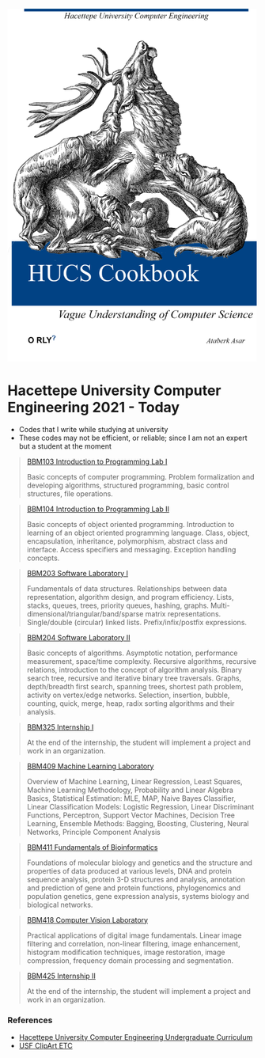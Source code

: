 ![cookbook](cookbook.png)

# Hacettepe University Computer Engineering 2021 - Today

- Codes that I write while studying at university
- These codes may not be efficient, or reliable; since I am not an expert but a student at the moment

> [BBM103 Introduction to Programming Lab I](https://github.com/AtaberkAsar/HUCS-Cookbook/tree/main/BBM103)
>
> Basic concepts of computer programming. Problem formalization and developing algorithms, structured programming, basic control structures, file operations.

> [BBM104 Introduction to Programming Lab II](https://github.com/AtaberkAsar/HUCS-Cookbook/tree/main/BBM104)
>
> Basic concepts of object oriented programming. Introduction to learning of an object oriented programming language. Class, object, encapsulation, inheritance, polymorphism, abstract class and interface. Access specifiers and messaging. Exception handling concepts.

> [BBM203 Software Laboratory I](https://github.com/AtaberkAsar/HUCS-Cookbook/tree/main/BBM203)
>
> Fundamentals of data structures. Relationships between data representation, algorithm design, and program efficiency. Lists, stacks, queues, trees, priority queues, hashing, graphs. Multi-dimensional/triangular/band/sparse matrix representations. Single/double (circular) linked lists. Prefix/infix/postfix expressions.

> [BBM204 Software Laboratory II](https://github.com/AtaberkAsar/HUCS-Cookbook/tree/main/BBM204)
>
> Basic concepts of algorithms. Asymptotic notation, performance measurement, space/time complexity. Recursive algorithms, recursive relations, introduction to the concept of algorithm analysis. Binary search tree, recursive and iterative binary tree traversals. Graphs, depth/breadth first search, spanning trees, shortest path problem, activity on vertex/edge networks. Selection, insertion, bubble, counting, quick, merge, heap, radix sorting algorithms and their analysis.

> [BBM325 Internship I](https://github.com/AtaberkAsar/HUCS-Cookbook/tree/main/BBM325)
>
> At the end of the internship, the student will implement a project and work in an organization.

> [BBM409 Machine Learning Laboratory](https://github.com/AtaberkAsar/HUCS-Cookbook/tree/main/BBM409)
>
> Overview of Machine Learning, Linear Regression, Least Squares, Machine Learning Methodology, Probability and Linear Algebra Basics, Statistical Estimation: MLE, MAP, Naive Bayes Classifier, Linear Classification Models: Logistic Regression, Linear Discriminant Functions, Perceptron, Support Vector Machines, Decision Tree Learning, Ensemble Methods: Bagging, Boosting, Clustering, Neural Networks, Principle Component Analysis

> [BBM411 Fundamentals of Bioinformatics](https://github.com/AtaberkAsar/HUCS-Cookbook/tree/main/BBM411)
>
> Foundations of molecular biology and genetics and the structure and properties of data produced at various levels, DNA and protein sequence analysis, protein 3-D structures and analysis, annotation and prediction of gene and protein functions, phylogenomics and population genetics, gene expression analysis, systems biology and biological networks.

> [BBM418 Computer Vision Laboratory](https://github.com/AtaberkAsar/HUCS-Cookbook/tree/main/BBM418)
>
> Practical applications of digital image fundamentals. Linear image filtering and correlation, non-linear filtering, image enhancement, histogram modification techniques, image restoration, image compression, frequency domain processing and segmentation.

> [BBM425 Internship II](https://github.com/AtaberkAsar/HUCS-Cookbook/tree/main/BBM425)
>
> At the end of the internship, the student will implement a project and work in an organization.

### References
- [Hacettepe University Computer Engineering Undergraduate Curriculum](https://www.cs.hacettepe.edu.tr/#curriculum_ce)
- [USF ClipArt ETC](https://etc.usf.edu/clipart)
